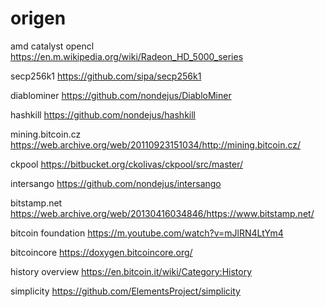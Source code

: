 origen
======

amd catalyst opencl 
https://en.m.wikipedia.org/wiki/Radeon_HD_5000_series

secp256k1
https://github.com/sipa/secp256k1

diablominer
https://github.com/nondejus/DiabloMiner

hashkill
https://github.com/nondejus/hashkill

mining.bitcoin.cz 
https://web.archive.org/web/20110923151034/http://mining.bitcoin.cz/

ckpool
https://bitbucket.org/ckolivas/ckpool/src/master/

intersango
https://github.com/nondejus/intersango

bitstamp.net 
https://web.archive.org/web/20130416034846/https://www.bitstamp.net/

bitcoin foundation 
https://m.youtube.com/watch?v=mJlRN4LtYm4

bitcoincore
https://doxygen.bitcoincore.org/

history overview
https://en.bitcoin.it/wiki/Category:History

simplicity
https://github.com/ElementsProject/simplicity
